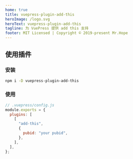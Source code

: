 ```yaml
---
home: true
title: vuepress-plugin-add-this
heroImage: /logo.svg
heroText: vuepress-plugin-add-this
tagline: 为 VuePress 提供 add this 支持
footer: MIT Licensed | Copyright © 2019-present Mr.Hope
---
```


## 使用插件

### 安装

```bash
npm i -D vuepress-plugin-add-this
```

### 使用

```js {7}
// .vuepress/config.js
module.exports = {
  plugins: [
    [
      "add-this",
      {
        pubid: "your pubid",
      },
    ],
  ],
};
```
